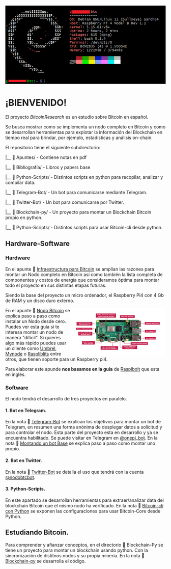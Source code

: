 ![](/images/baner.png)
# ¡BIENVENIDO!

El proyecto *BitcoinResearch* es un estudio sobre Bitcoin en español.

Se busca mostrar como se implementa un nodo completo en Bitcoin y como se desarrollan herramientas para explotar la información del Blockchain en tiempo real para brindar, por ejemplo, estadísticas y análisis on-chain. 

El repositorio tiene el siguiente subdirectorio:

|__ :open_file_folder: Apuntes/ - Contiene notas en pdf

|__ :open_file_folder: Bibliografía/ - Libros y papers base

|__ :open_file_folder: Python-Scripts/ - Distintos scripts en python para recopilar, analizar y compilar data.

|__ :open_file_folder: Telegram-Bot/ - Un bot para comunicarse mediante Telegram.

|__ :open_file_folder: Twitter-Bot/ - Un bot para comunicarse por Twitter. 

|__  :open_file_folder: Blockchain-py/ - Un proyecto para montar un Blockchain Bitcoin propio en python. 

|__  :open_file_folder: Python-Scripts/ - Distintos scripts para usar Bitcoin-cli desde python.


## Hardware-Software

### Hardware

En el apunte :pencil: [Infraestructura para Bitcoin](https://github.com/CobraPython/BitcoinResearch/blob/main/Apuntes/Infraestructura%20para%20Bitcoin..pdf) se amplían las razones para montar un Nodo completo en Bitcoin así como también la lista completa de componentes y costos de energía que consideramos óptima para montar todo el proyecto en sus distintas etapas futuras.

Siendo la base del proyecto un micro ordenador, el Raspberry Pi4 con 4 Gb de RAM y un disco duro externo. 



<img align="right" alt="jpg" src="./images/rpi4.jpg" width="300" height="150" />


En el apunte :pencil: [Nodo Bitcoin](https://github.com/CobraPython/BitcoinResearch/blob/main/Apuntes/Nodo%20Bitcoin.pdf) se explica paso a paso como instalar un Nodo desde cero. Puedes ver esta guía si te interesa montar un nodo de manera "díficil". Si quieres algo más rápido puedes usar un cliente como [Umbrel](https://umbrel.com/), [Mynode](https://mynodebtc.com/) o [Raspliblits](https://raspiblitz.org/) entre otros, que tienen soporte para un Raspberry pi4. 

Para elaborar este apunde **nos basamos en la guía** de [Raspibolt](https://raspibolt.org/) que esta en inglés. 

### Software

El nodo tendrá el desarrollo de tres proyectos en paralelo. 

   #### 1. Bot en Telegram. 
   
   En la nota :pencil: [Telegram-Bot](https://github.com/CobraPython/BitcoinResearch/tree/main/Telegram-Bot) se explican los objetivos para montar un bot de Telegram, en resumen una forma anónima de desplegar datos a solicitud y para controlar el nodo. Esta parte del proyecto esta en desarrollo y ya se encuentra habilitado. Se puede visitar en Telegram en [@onepi_bot](https://t.me/onepi_bot). En la nota :pencil: [Montando un bot Base](https://github.com/CobraPython/BitcoinResearch/blob/main/Telegram-Bot/Montando%20un%20bot%20base.md) se explica paso a paso como montar uno propio. 

   #### 2. Bot en Twitter.

   En la nota :pencil: [Twitter-Bot](https://github.com/CobraPython/BitcoinResearch/blob/main/Twitter-Bot/README.md) se detalla el uso que tendrá con la cuenta [@nodobtcbot](https://twitter.com/nodobtcbot).

   #### 3. Python-Scripts.
   
   En este apartado se desarrollan herramientas para extraer/analizar data del blockchain Bitcoin que el mismo nodo ha verificado. En la nota :pencil: [Bitcoin-cli con Python](https://github.com/CobraPython/BitcoinResearch/) se exponen las configuraciones para usar Bitcoin-Core desde Python. 

## Estudiando Bitcoin.

Para comprender y afianzar conceptos, en el directorio :file_folder: Blockchain-Py se tiene un proyecto para montar un blockchain usando python. Con la sincronización de distitnos nodos y su propia mineria. En la nota :pencil: [Blockchain-py](https://github.com/CobraPython/BitcoinResearch/tree/main/Blockchain-py) se desarrolla el código. 

